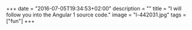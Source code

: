 +++
date = "2016-07-05T19:34:53+02:00"
description = ""
title = "I will follow you into the Angular 1 source code."
image = "l-442031.jpg"
tags = ["fun"]
+++

